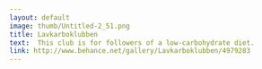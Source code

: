 ```yaml
---
layout: default
image: thumb/Untitled-2_51.png
title: Lavkarboklubben
text:  This club is for followers of a low-carbohydrate diet.
link: http://www.behance.net/gallery/Lavkarboklubben/4979283
---
```

